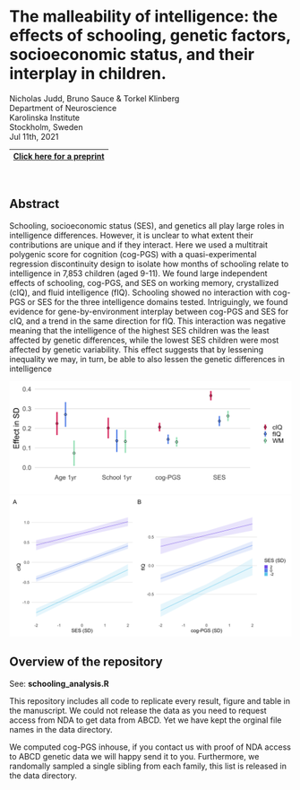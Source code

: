 # The malleability of intelligence: the effects of schooling, genetic factors, socioeconomic status, and their interplay in children. 

Nicholas Judd, Bruno Sauce & Torkel Klinberg <br>
Department of Neuroscience <br>
Karolinska Institute <br>
Stockholm, Sweden <br>
Jul 11th, 2021 <br>

| [Click here for a preprint](https://psyarxiv.com/z3pb7/) | 
| :-: |

<br>

## Abstract


Schooling, socioeconomic status (SES), and genetics all play large roles in intelligence differences. However, it is unclear to what extent their contributions are unique and if they interact. Here we used a multitrait polygenic score for cognition (cog-PGS) with a quasi-experimental regression discontinuity design to isolate how months of schooling relate to intelligence in 7,853 children (aged 9-11). We found large independent effects of schooling, cog-PGS, and SES on working memory, crystallized (cIQ), and fluid intelligence (fIQ). Schooling showed no interaction with cog-PGS or SES for the three intelligence domains tested. Intriguingly, we found evidence for gene-by-environment interplay between cog-PGS and SES for cIQ, and a trend in the same direction for fIQ. This interaction was negative meaning that the intelligence of the highest SES children was the least affected by genetic differences, while the lowest SES children were most affected by genetic variability. This effect suggests that by lessening inequality we may, in turn, be able to also lessen the genetic differences in intelligence


![Fig_curvs](figs/main_eff_Dplt.png)
![Fig_inter](figs/gxe_inter_plt.png)

## Overview of the repository

See: **schooling_analysis.R**

This repository includes all code to replicate every result, figure and table in the manuscript. We could not release the data as you need to request access from NDA to get data from ABCD. Yet we have kept the orginal file names in the data directory.

We computed cog-PGS inhouse, if you contact us with proof of NDA access to ABCD genetic data we will happy send it to you. Furthermore,  we randomally sampled a single sibling from each family, this list is released in the data directory.
